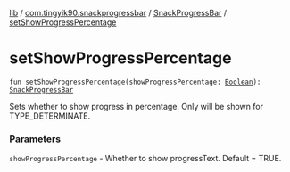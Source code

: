 [lib](../../index.md) / [com.tingyik90.snackprogressbar](../index.md) / [SnackProgressBar](index.md) / [setShowProgressPercentage](.)

# setShowProgressPercentage

`fun setShowProgressPercentage(showProgressPercentage: `[`Boolean`](https://kotlinlang.org/api/latest/jvm/stdlib/kotlin/-boolean/index.html)`): `[`SnackProgressBar`](index.md)

Sets whether to show progress in percentage. Only will be shown for TYPE_DETERMINATE.

### Parameters

`showProgressPercentage` - Whether to show progressText. Default = TRUE.